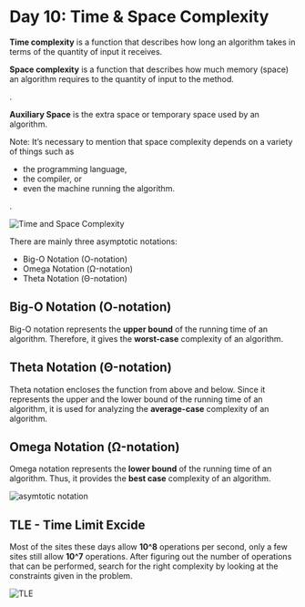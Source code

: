 # Day 10:  Time & Space Complexity

**Time complexity** is a function that describes how long an algorithm takes in terms of the quantity of input it receives. 

**Space complexity** is a function that describes how much memory (space) an algorithm requires to the quantity of input to the method.

.

**Auxiliary Space** is the extra space or temporary space used by an algorithm.

Note: It’s necessary to mention that space complexity depends on a variety of things such as

- the programming language,
- the compiler, or
- even the machine running the algorithm.


.

![Time and Space Complexity](https://i.ytimg.com/vi/bxgTDN9c6rg/maxresdefault.jpg)

There are mainly three asymptotic notations:

- Big-O Notation (O-notation)
- Omega Notation (Ω-notation)
- Theta Notation (Θ-notation)


## Big-O Notation (O-notation)

Big-O notation represents the **upper bound** of the running time of an algorithm. Therefore, it gives the **worst-case** complexity of an algorithm.



## Theta Notation (Θ-notation)
Theta notation encloses the function from above and below. Since it represents the upper and the lower bound of the running time of an algorithm, it is used for analyzing the **average-case** complexity of an algorithm.  

## Omega Notation (Ω-notation)
Omega notation represents the **lower bound** of the running time of an algorithm. Thus, it provides the **best case** complexity of an algorithm.



![asymtotic notation](https://adrianmejia.com/images/time-complexity-examples.png)



## TLE - Time Limit Excide

Most of the sites these days allow **10^8** operations per second, only a few sites still allow **10^7** operations. After figuring out the number of operations that can be performed, search for the right complexity by looking at the constraints given in the problem. 



![TLE](https://media.geeksforgeeks.org/wp-content/uploads/20230308145710/Screenshot_20230308_025553.png)